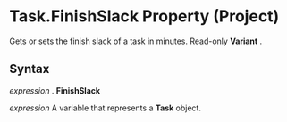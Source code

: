 
# Task.FinishSlack Property (Project)

Gets or sets the finish slack of a task in minutes. Read-only  **Variant** .


## Syntax

 _expression_ . **FinishSlack**

 _expression_ A variable that represents a **Task** object.


